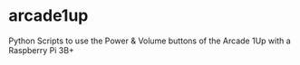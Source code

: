 # arcade1up
Python Scripts to use the Power &amp; Volume buttons of the Arcade 1Up with a Raspberry Pi 3B+
